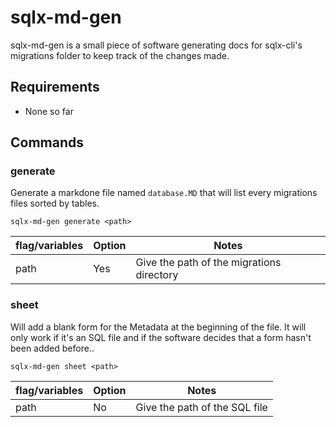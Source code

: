 # sqlx-md-gen

sqlx-md-gen is a small piece of software generating docs for sqlx-cli's migrations folder to keep track of the changes made.

## Requirements

* None so far

## Commands

### generate

Generate a markdone file named `database.MD` that will list every migrations files sorted by tables.

`sqlx-md-gen generate <path>`

flag/variables | Option | Notes
--- | --- | --- |
path | Yes | Give the path of the migrations directory

### sheet

Will add a blank form for the Metadata at the beginning of the file. It will only work if it's an SQL file and if the software decides that a form hasn't been added before..

`sqlx-md-gen sheet <path>`

flag/variables | Option | Notes
--- | --- | --- |
path | No | Give the path of the SQL file
